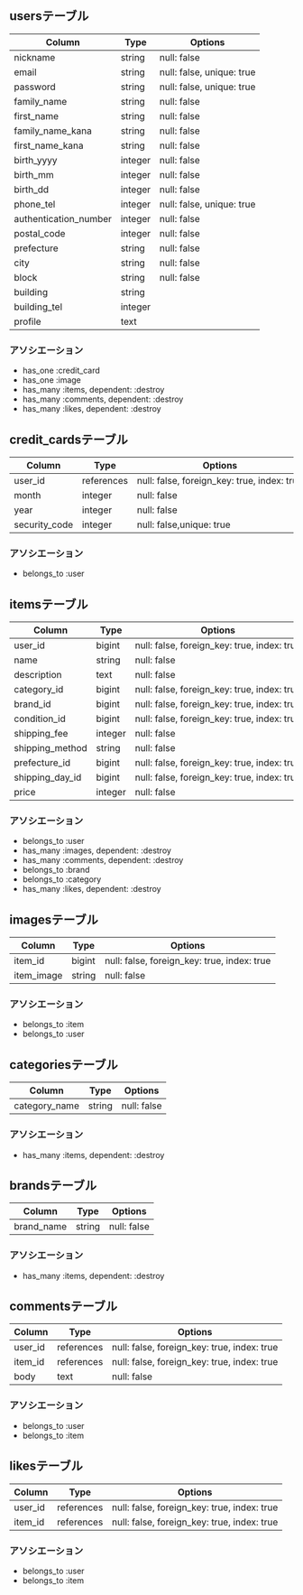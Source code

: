 
## usersテーブル

|Column|Type|Options|
|------|----|-------|
|nickname|string|null: false|
|email|string|null: false, unique: true|
|password|string|null: false, unique: true|
|family_name|string|null: false|
|first_name|string|null: false|
|family_name_kana|string|null: false|
|first_name_kana|string|null: false|
|birth_yyyy|integer|null: false|
|birth_mm|integer|null: false|
|birth_dd|integer|null: false|
|phone_tel|integer|null:  false, unique: true|
|authentication_number|integer|null: false|
|postal_code|integer|null: false|
|prefecture|string|null: false|
|city|string|null: false|
|block|string|null: false|
|building|string||
|building_tel|integer||
|profile|text||

### アソシエーション

- has_one :credit_card
- has_one :image
- has_many :items, dependent: :destroy
- has_many :comments, dependent: :destroy
- has_many :likes, dependent: :destroy 

## credit_cardsテーブル

|Column|Type|Options|
|------|----|-------|
|user_id|references|null: false, foreign_key: true, index: true|
|month|integer|null: false|
|year|integer|null: false|
|security_code|integer|null: false,unique: true|

### アソシエーション

- belongs_to :user

## itemsテーブル

|Column|Type|Options|
|------|----|-------|
|user_id|bigint|null: false, foreign_key: true, index: true|
|name|string|null: false|
|description|text|null: false|
|category_id|bigint|null: false, foreign_key: true, index: true|
|brand_id|bigint|null: false, foreign_key: true, index: true|
|condition_id|bigint|null: false, foreign_key: true, index: true|
|shipping_fee|integer|null: false|
|shipping_method|string|null: false|
|prefecture_id|bigint|null: false, foreign_key: true, index: true|
|shipping_day_id|bigint|null: false, foreign_key: true, index: true|
|price|integer|null: false|

### アソシエーション

- belongs_to :user
- has_many :images, dependent: :destroy
- has_many :comments, dependent: :destroy
- belongs_to :brand
- belongs_to :category
- has_many :likes, dependent: :destroy

## imagesテーブル

|Column|Type|Options|
|------|----|-------|
|item_id|bigint|null: false, foreign_key: true, index: true|
|item_image|string|null: false|

### アソシエーション

- belongs_to :item
- belongs_to :user

## categoriesテーブル

|Column|Type|Options|
|------|----|-------|
|category_name|string|null: false|

### アソシエーション

- has_many :items, dependent: :destroy

## brandsテーブル

|Column|Type|Options|
|------|----|-------|
|brand_name|string|null: false|

### アソシエーション

- has_many :items, dependent: :destroy

## commentsテーブル

|Column|Type|Options|
|------|----|-------|
|user_id|references|null: false, foreign_key: true, index: true|
|item_id|references|null: false, foreign_key: true, index: true|
|body|text|null: false|

### アソシエーション

- belongs_to :user
- belongs_to :item

## likesテーブル

|Column|Type|Options|
|------|----|-------|
|user_id|references|null: false, foreign_key: true, index: true|
|item_id|references|null: false, foreign_key: true, index: true|

### アソシエーション

- belongs_to :user
- belongs_to :item
